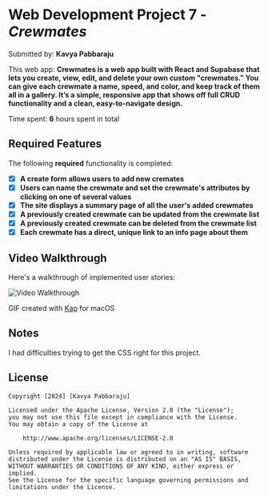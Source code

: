 # Web Development Project 7 - *Crewmates*

Submitted by: **Kavya Pabbaraju**

This web app: **Crewmates is a web app built with React and Supabase that lets you create, view, edit, and delete your own custom "crewmates." You can give each crewmate a name, speed, and color, and keep track of them all in a gallery. It’s a simple, responsive app that shows off full CRUD functionality and a clean, easy-to-navigate design.**

Time spent: **6** hours spent in total

## Required Features

The following **required** functionality is completed:

- [x] **A create form allows users to add new cremates**
- [x] **Users can name the crewmate and set the crewmate's attributes by clicking on one of several values**
- [x] **The site displays a summary page of all the user's added crewmates**
- [x] **A previously created crewmate can be updated from the crewmate list**
- [x] **A previously created crewmate can be deleted from the crewmate list**
- [x] **Each crewmate has a direct, unique link to an info page about them**

## Video Walkthrough

Here's a walkthrough of implemented user stories:

<img src='/crewmatesDemo.gif' title='Video Walkthrough' width='' alt='Video Walkthrough' />

<!-- Replace this with whatever GIF tool you used! -->
GIF created with [Kap](https://getkap.co/) for macOS
<!-- Recommended tools:
[Kap](https://getkap.co/) for macOS
[ScreenToGif](https://www.screentogif.com/) for Windows
[peek](https://github.com/phw/peek) for Linux. -->

## Notes

I had difficulties trying to get the CSS right for this project.

## License

    Copyright [2024] [Kavya Pabbaraju]

    Licensed under the Apache License, Version 2.0 (the "License");
    you may not use this file except in compliance with the License.
    You may obtain a copy of the License at

        http://www.apache.org/licenses/LICENSE-2.0

    Unless required by applicable law or agreed to in writing, software
    distributed under the License is distributed on an "AS IS" BASIS,
    WITHOUT WARRANTIES OR CONDITIONS OF ANY KIND, either express or implied.
    See the License for the specific language governing permissions and
    limitations under the License.